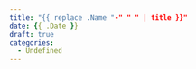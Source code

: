```yaml
---
title: "{{ replace .Name "-" " " | title }}"
date: {{ .Date }}
draft: true
categories:
  - Undefined
---
```


